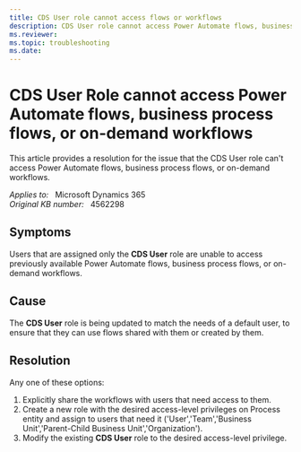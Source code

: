 ```yaml
---
title: CDS User role cannot access flows or workflows
description: CDS User role cannot access Power Automate flows, business process flows, or on-demand workflows. Provides a resolution.
ms.reviewer: 
ms.topic: troubleshooting
ms.date: 
---
```

# CDS User Role cannot access Power Automate flows, business process flows, or on-demand workflows

This article provides a resolution for the issue that the CDS User role can't access Power Automate flows, business process flows, or on-demand workflows.

_Applies to:_ &nbsp; Microsoft Dynamics 365  
_Original KB number:_ &nbsp; 4562298

## Symptoms

Users that are assigned only the **CDS User** role are unable to access previously available Power Automate flows, business process flows, or on-demand workflows.

## Cause

The **CDS User** role is being updated to match the needs of a default user, to ensure that they can use flows shared with them or created by them.

## Resolution

Any one of these options:

1. Explicitly share the workflows with users that need access to them.
2. Create a new role with the desired access-level privileges on Process entity and assign to users that need it ('User','Team','Business Unit','Parent-Child Business Unit','Organization').
3. Modify the existing **CDS User** role to the desired access-level privilege.
